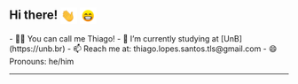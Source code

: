 ## Hi there! <img align="center" alt="GIF" src="assets/waving_hand.gif" width="30px"> <img align="center" alt="GIF" src="assets/beaming_face_with_smiling_eyes.gif" width="30px">
<!--
**thiagolopess/thiagolopess** is a ✨ _special_ ✨ repository because its `README.md` (this file) appears on your GitHub profile.
-->
  
<div>
- 👨‍💻 You can call me Thiago!
- 📒 I’m currently studying at [UnB](https://unb.br)
- 📫 Reach me at: thiago.lopes.santos.tls@gmail.com
- 😄 Pronouns: he/him
<hr/>
</div>

<!--
<table cellpadding="0" cellspacing="0" border="0">
  <tr style="border: 0">
    <td style="border: 0"><img src="https://github-readme-stats.vercel.app/api?username=thiagolopess"/></td>
    <td style="border: 0"><a href="https://open.spotify.com/user/g1kmtmtgtz5zrd1qg68jrpbdt"><img src="https://novatorem-thiagolopess.vercel.app/api/spotify"/></a></td>
  </tr>
  <tr style="border: 0">
    <td colspan="2" align="middle" > <img src="https://wakatime.com/share/@thiagolopes/2700cb4a-2be3-45fb-b45d-7b5cd35696ce.png" width="600" height="450"/></td>
  </tr>
</table>
-->
